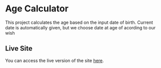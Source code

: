 

# Age Calculator

This project calculates the age based on the input date of birth.
Current date is automatically given, but we choose date at age of acording to our wish

## Live Site
You can access the live version of the site [here](https://tithika-char.github.io/Age_calculator/).
